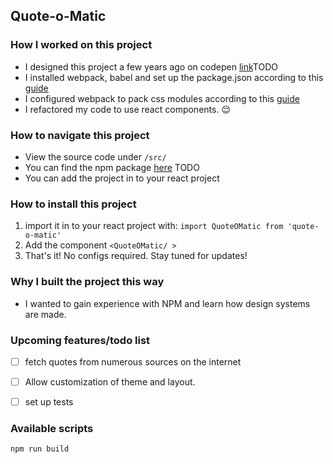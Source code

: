 ## Quote-o-Matic

### How I worked on this project

- I designed this project a few years ago on codepen [link]()TODO
- I installed webpack, babel and set up the package.json according to this [guide](https://levelup.gitconnected.com/how-to-publish-your-react-component-package-to-npm-20ee4f81a506)
- I configured webpack to pack css modules according to this [guide](https://elfi-y.medium.com/webpack-with-css-modules-93caa1062baa)
- I refactored my code to use react components. :relieved:


### How to navigate this project
- View the source code under `/src/`
- You can find the npm package [here]() TODO 
- You can add the project in to your react project 

### How to install this project
  
1. import it in to your react project with:
`import QuoteOMatic from 'quote-o-matic' `
2. Add the component
`<QuoteOMatic/ >`
3. That's it! No configs required. Stay tuned for updates! 

### Why I built the project this way
- I wanted to gain experience with NPM and learn how design systems are made.
  
### Upcoming features/todo list

- [ ] fetch quotes from numerous sources on the internet
- [ ] Allow customization of theme and layout.
- [ ] set up tests


### Available scripts
`npm run build`